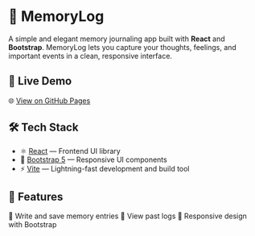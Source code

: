 # 🧠 MemoryLog

A simple and elegant memory journaling app built with **React** and **Bootstrap**. MemoryLog lets you capture your thoughts, feelings, and important events in a clean, responsive interface.

## 🚀 Live Demo

🌐 [View on GitHub Pages](https://kl2n.github.io/MemoryLog)

## 🛠️ Tech Stack

- ⚛️ [React](https://react.dev/) — Frontend UI library
- 🎨 [Bootstrap 5](https://getbootstrap.com/) — Responsive UI components
- ⚡ [Vite](https://vitejs.dev/) — Lightning-fast development and build tool

## 🤔 Features
📝 Write and save memory entries
📅 View past logs
🧭 Responsive design with Bootstrap
